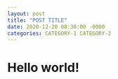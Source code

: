 ```yaml
---
layout: post
title: "POST TITLE"
date: 2020-12-20 08:30:00 -0000
categories: CATEGORY-1 CATEGORY-2
---
```

# Hello world!

